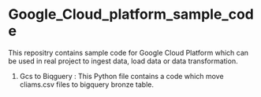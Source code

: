 # Google_Cloud_platform_sample_code

This repositry contains sample code for Google Cloud Platform which can be used in real project to ingest data, load data or data transformation.

1) Gcs to Biqguery :
   This Python file contains a code which move cliams.csv files to bigquery bronze table.


